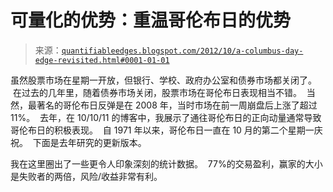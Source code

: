 <!--yml

category: 未分类

date: 2024-05-18 08:46:19

-->

# 可量化的优势：重温哥伦布日的优势

> 来源：[`quantifiableedges.blogspot.com/2012/10/a-columbus-day-edge-revisited.html#0001-01-01`](http://quantifiableedges.blogspot.com/2012/10/a-columbus-day-edge-revisited.html#0001-01-01)

虽然股票市场在星期一开放，但银行、学校、政府办公室和债券市场都关闭了。  在过去的几年里，随着债券市场关闭，股票市场在哥伦布日表现相当不错。  当然，最著名的哥伦布日反弹是在 2008 年，当时市场在前一周崩盘后上涨了超过 11%。  去年，在 10/10/11 的博客中，我展示了通往哥伦布日的正向动量通常导致哥伦布日的积极表现。  自 1971 年以来，哥伦布日一直在 10 月的第二个星期一庆祝。  下面是去年研究的更新版本。

我在这里圈出了一些更令人印象深刻的统计数据。  77%的交易盈利，赢家的大小是失败者的两倍，风险/收益非常有利。

